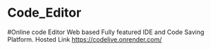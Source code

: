 # Code_Editor
#Online code Editor
 Web based Fully featured IDE and Code Saving Platform.
 Hosted Link
 https://codelive.onrender.com/
